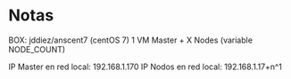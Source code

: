 # Notas
BOX: jddiez/anscent7 (centOS 7)
1 VM Master + X Nodes (variable NODE_COUNT)

IP Master en red local: 192.168.1.170
IP Nodos en red local: 192.168.1.17+n^1
